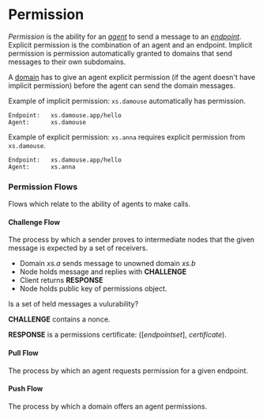 # Permission

*Permission* is the ability for an [*agent*][agent] to send a message to an [*endpoint*][endpoint]. Explicit permission is the combination of an agent and an endpoint. Implicit permission is permission automatically granted to domains that send messages to their own subdomains. 

A [domain][domain] has to give an agent explicit permission (if the agent doesn't have implicit permission) before the agent can send the domain messages. 

Example of implicit permission: `xs.damouse` automatically has permission.

```
Endpoint:   xs.damouse.app/hello
Agent:      xs.damouse
```

Example of explicit permission: `xs.anna` requires explicit permission from `xs.damouse`.

```
Endpoint:   xs.damouse.app/hello
Agent:      xs.anna
```

### Permission Flows

Flows which relate to the ability of agents to make calls. 

#### Challenge Flow

The process by which a sender proves to intermediate nodes that the given message is expected by a set of receivers. 

* Domain *xs.a* sends message to unowned domain *xs.b*
* Node holds message and replies with **CHALLENGE**
* Client returns **RESPONSE**
* Node holds public key of permissions object. 

Is a set of held messages a vulurability?

**CHALLENGE** contains a nonce. 

**RESPONSE** is a permissions certificate: ([*endpointset*], *certificate*).

#### Pull Flow

The process by which an agent requests permission for a given endpoint. 

#### Push Flow

The process by which a domain offers an agent permissions.


<!-- A certificate, public key, and private key that tie the name of the allowed party to an endpoint. Certificate that consists of an [[endpoint|Endpoint]], the public key of its holder, and a signature by the issuing party. A permission object is only required for *horizontal* and *upward* endpoints. -->


<!-- Reference for TOC -->

[message]:/pages/riffle/Message.md
[agent]:/pages/riffle/Agent.md
[node]:/pages/fabric/Node.md
[fabric]:/pages/fabric/Fabric.md
[domain]:/pages/riffle/Domain.md
[action]:/pages/riffle/Agent.md
[endpoint]:/pages/riffle/Endpoint.md
[samples]:/pages/samples/Samples.md

[auth]:/pages/appliances/Auth-Appliance.md

[perm]:/pages/security/Permission.md